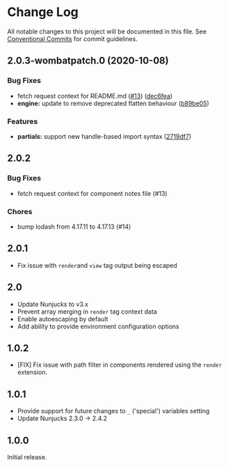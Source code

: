 # Change Log

All notable changes to this project will be documented in this file.
See [Conventional Commits](https://conventionalcommits.org) for commit guidelines.

## 2.0.3-wombatpatch.0 (2020-10-08)


### Bug Fixes

* fetch request context for README.md ([#13](https://github.com/frctl/fractal/issues/13)) ([dec6fea](https://github.com/frctl/fractal/commit/dec6feae727801f5a61291cd8cd1e167b37bee18))
* **engine:** update to remove deprecated flatten behaviour ([b89be05](https://github.com/frctl/fractal/commit/b89be05f091c9eb61b14c510b91eb3c548b849cd))


### Features

* **partials:** support new handle-based import syntax ([2719df7](https://github.com/frctl/fractal/commit/2719df71a1e385b21a5c8d0cfb5be173e68269ad))





## 2.0.2

### Bug Fixes

-   fetch request context for component notes file (#13)

### Chores

-   bump lodash from 4.17.11 to 4.17.13 (#14)

## 2.0.1

-   Fix issue with `render`and `view` tag output being escaped

## 2.0

-   Update Nunjucks to v3.x
-   Prevent array merging in `render` tag context data
-   Enable autoescaping by default
-   Add ability to provide environment configuration options

## 1.0.2

-   [FIX] Fix issue with path filter in components rendered using the `render` extension.

## 1.0.1

-   Provide support for future changes to `_` ('special') variables setting
-   Update Nunjucks 2.3.0 -> 2.4.2

## 1.0.0

Initial release.
